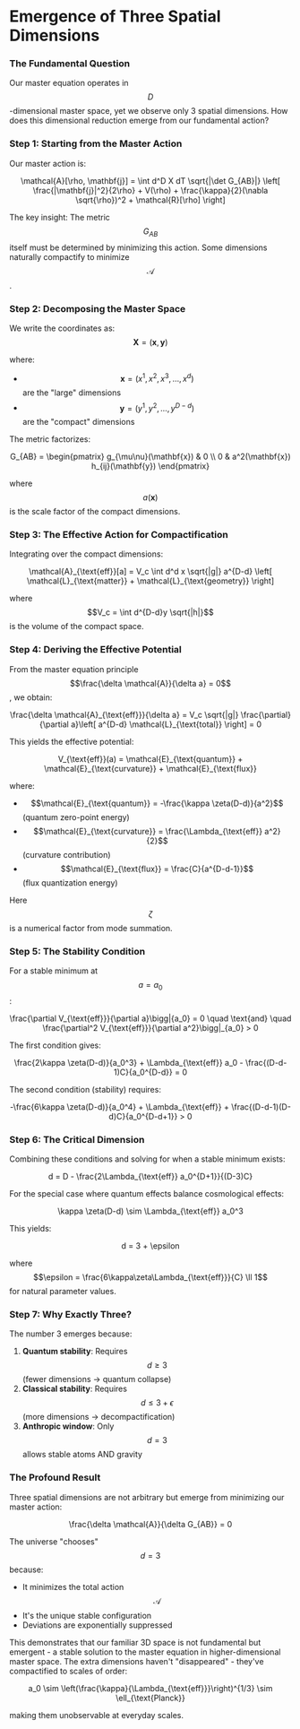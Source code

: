 # Emergence of Three Spatial Dimensions



### The Fundamental Question

Our master equation operates in $$D$$-dimensional master space, yet we observe only 3 spatial dimensions. How does this dimensional reduction emerge from our fundamental action?

### Step 1: Starting from the Master Action

Our master action is:

<p align="center"><span class="math">\mathcal{A}[\rho, \mathbf{j}] = \int d^D X  dT \sqrt{|\det G_{AB}|} \left[ \frac{|\mathbf{j}|^2}{2\rho} + V(\rho) + \frac{\kappa}{2}(\nabla \sqrt{\rho})^2 + \mathcal{R}[\rho] \right]</span></p>

The key insight: The metric $$G_{AB}$$ itself must be determined by minimizing this action. Some dimensions naturally compactify to minimize $$\mathcal{A}$$.

### Step 2: Decomposing the Master Space

We write the coordinates as: $$\mathbf{X} = (\mathbf{x}, \mathbf{y})$$

where:

* $$\mathbf{x} = (x^1, x^2, x^3, \ldots, x^d)$$ are the "large" dimensions
* $$\mathbf{y} = (y^1, y^2, \ldots, y^{D-d})$$ are the "compact" dimensions

The metric factorizes:&#x20;

<p align="center"><span class="math">G_{AB} = \begin{pmatrix}  g_{\mu\nu}(\mathbf{x}) &#x26; 0 \\  0 &#x26; a^2(\mathbf{x}) h_{ij}(\mathbf{y})  \end{pmatrix}</span></p>

where $$a(\mathbf{x})$$ is the scale factor of the compact dimensions.

### Step 3: The Effective Action for Compactification

Integrating over the compact dimensions:&#x20;

<p align="center"><span class="math">\mathcal{A}_{\text{eff}}[a] = V_c \int d^d x \sqrt{|g|}  a^{D-d} \left[ \mathcal{L}_{\text{matter}} + \mathcal{L}_{\text{geometry}} \right]</span></p>

where $$V_c = \int d^{D-d}y \sqrt{|h|}$$ is the volume of the compact space.

### Step 4: Deriving the Effective Potential

From the master equation principle $$\frac{\delta \mathcal{A}}{\delta a} = 0$$, we obtain:

<p align="center"><span class="math">\frac{\delta \mathcal{A}_{\text{eff}}}{\delta a} = V_c \sqrt{|g|} \frac{\partial}{\partial a}\left[ a^{D-d} \mathcal{L}_{\text{total}} \right] = 0</span></p>

This yields the effective potential:

<p align="center"><span class="math">V_{\text{eff}}(a) = \mathcal{E}_{\text{quantum}} + \mathcal{E}_{\text{curvature}} + \mathcal{E}_{\text{flux}}</span></p>

where:

* $$\mathcal{E}_{\text{quantum}} = -\frac{\kappa \zeta(D-d)}{a^2}$$ (quantum zero-point energy)
* $$\mathcal{E}_{\text{curvature}} = \frac{\Lambda_{\text{eff}} a^2}{2}$$ (curvature contribution)
* $$\mathcal{E}_{\text{flux}} = \frac{C}{a^{D-d-1}}$$ (flux quantization energy)

Here $$\zeta$$ is a numerical factor from mode summation.

### Step 5: The Stability Condition

For a stable minimum at $$a = a_0$$:

<p align="center"><span class="math">\frac{\partial V_{\text{eff}}}{\partial a}\bigg|{a_0} = 0 \quad \text{and} \quad \frac{\partial^2 V_{\text{eff}}}{\partial a^2}\bigg|_{a_0} > 0</span></p>

The first condition gives:&#x20;

<p align="center"><span class="math">\frac{2\kappa \zeta(D-d)}{a_0^3} + \Lambda_{\text{eff}} a_0 - \frac{(D-d-1)C}{a_0^{D-d}} = 0</span></p>

The second condition (stability) requires:&#x20;

<p align="center"><span class="math">-\frac{6\kappa \zeta(D-d)}{a_0^4} + \Lambda_{\text{eff}} + \frac{(D-d-1)(D-d)C}{a_0^{D-d+1}} > 0</span></p>

### Step 6: The Critical Dimension

Combining these conditions and solving for when a stable minimum exists:

<p align="center"><span class="math">d = D - \frac{2\Lambda_{\text{eff}} a_0^{D+1}}{(D-3)C}</span></p>

For the special case where quantum effects balance cosmological effects:&#x20;

<p align="center"><span class="math">\kappa \zeta(D-d) \sim \Lambda_{\text{eff}} a_0^3</span></p>

This yields:&#x20;

<p align="center"><span class="math">d = 3 + \epsilon</span> </p>

where $$\epsilon = \frac{6\kappa\zeta\Lambda_{\text{eff}}}{C} \ll 1$$ for natural parameter values.

### Step 7: Why Exactly Three?

The number 3 emerges because:

1. **Quantum stability**: Requires $$d \geq 3$$ (fewer dimensions → quantum collapse)
2. **Classical stability**: Requires $$d \leq 3 + \epsilon$$ (more dimensions → decompactification)
3. **Anthropic window**: Only $$d = 3$$ allows stable atoms AND gravity

### The Profound Result

Three spatial dimensions are not arbitrary but emerge from minimizing our master action:

<p align="center"><span class="math">\frac{\delta \mathcal{A}}{\delta G_{AB}} = 0</span></p>

The universe "chooses" $$d = 3$$ because:

* It minimizes the total action $$\mathcal{A}$$
* It's the unique stable configuration
* Deviations are exponentially suppressed

This demonstrates that our familiar 3D space is not fundamental but emergent - a stable solution to the master equation in higher-dimensional master space. The extra dimensions haven't "disappeared" - they've compactified to scales of order:

<p align="center"><span class="math">a_0 \sim \left(\frac{\kappa}{\Lambda_{\text{eff}}}\right)^{1/3} \sim \ell_{\text{Planck}}</span></p>

making them unobservable at everyday scales.
